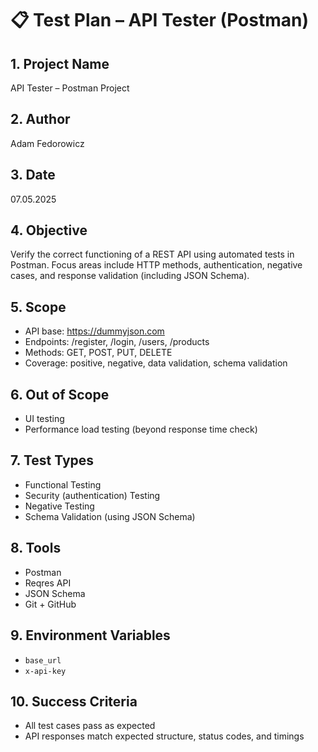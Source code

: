 # 📋 Test Plan – API Tester (Postman)

## 1. Project Name
API Tester – Postman Project

## 2. Author
Adam Fedorowicz

## 3. Date
07.05.2025

## 4. Objective
Verify the correct functioning of a REST API using automated tests in Postman. Focus areas include HTTP methods, authentication, negative cases, and response validation (including JSON Schema).

## 5. Scope
- API base: https://dummyjson.com
- Endpoints: /register, /login, /users, /products
- Methods: GET, POST, PUT, DELETE
- Coverage: positive, negative, data validation, schema validation

## 6. Out of Scope
- UI testing
- Performance load testing (beyond response time check)

## 7. Test Types
- Functional Testing
- Security (authentication) Testing
- Negative Testing
- Schema Validation (using JSON Schema)

## 8. Tools
- Postman
- Reqres API
- JSON Schema
- Git + GitHub

## 9. Environment Variables
- `base_url`
- `x-api-key`

## 10. Success Criteria
- All test cases pass as expected
- API responses match expected structure, status codes, and timings
